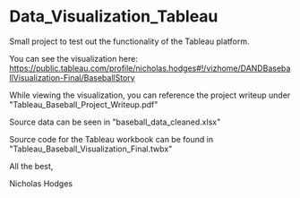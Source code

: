 # Data_Visualization_Tableau
Small project to test out the functionality of the Tableau platform.

You can see the visualization here: https://public.tableau.com/profile/nicholas.hodges#!/vizhome/DANDBaseballVisualization-Final/BaseballStory

While viewing the visualization, you can reference the project writeup under "Tableau_Baseball_Project_Writeup.pdf"

Source data can be seen in "baseball_data_cleaned.xlsx"

Source code for the Tableau workbook can be found in "Tableau_Baseball_Visualization_Final.twbx"


All the best,

Nicholas Hodges
